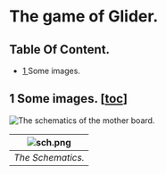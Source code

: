# The game of Glider.


## Table Of Content.
- [1  ](https://github.com/AntoineStevan/uComputer-mother-board/tree/main/#1-some-images-toc) Some images.

## 1 Some images. [[toc](https://github.com/AntoineStevan/uComputer-mother-board/tree/main/#table-of-content)]
<img alt="The schematics of the mother board." src="https://github.com/AntoineStevan/uComputer-mother-board/blob/main/schematics.svg?sanitize=true">

|![sch.png](https://github.com/AntoineStevan/uComputer-mother-board/blob/main/schematics.svg)|
|:--:|
| *The Schematics.* |
